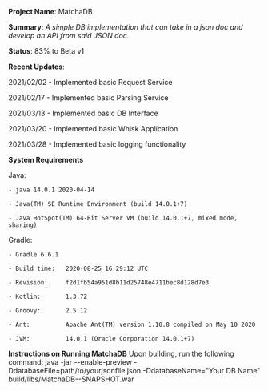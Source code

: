 **Project Name**: MatchaDB

**Summary**: _A simple DB implementation that can take in a json doc and develop an API from said JSON doc._

**Status**: 83% to Beta v1

**Recent Updates**:

2021/02/02 - Implemented basic Request Service

2021/02/17 - Implemented basic Parsing Service

2021/03/13 - Implemented basic DB Interface

2021/03/20 - Implemented basic Whisk Application

2021/03/28 - Implemented basic logging functionality

**System Requirements**

Java: 

    - java 14.0.1 2020-04-14

    - Java(TM) SE Runtime Environment (build 14.0.1+7)

    - Java HotSpot(TM) 64-Bit Server VM (build 14.0.1+7, mixed mode, sharing)

Gradle:

    - Gradle 6.6.1

    - Build time:   2020-08-25 16:29:12 UTC

    - Revision:     f2d1fb54a951d8b11d25748e4711bec8d128d7e3

    - Kotlin:       1.3.72

    - Groovy:       2.5.12

    - Ant:          Apache Ant(TM) version 1.10.8 compiled on May 10 2020

    - JVM:          14.0.1 (Oracle Corporation 14.0.1+7)


**Instructions on Running MatchaDB**
Upon building, run the following command:
    java -jar --enable-preview -DdatabaseFile=path/to/yourjsonfile.json -DdatabaseName="Your DB Name" build/libs/MatchaDB-<version>-SNAPSHOT.war
